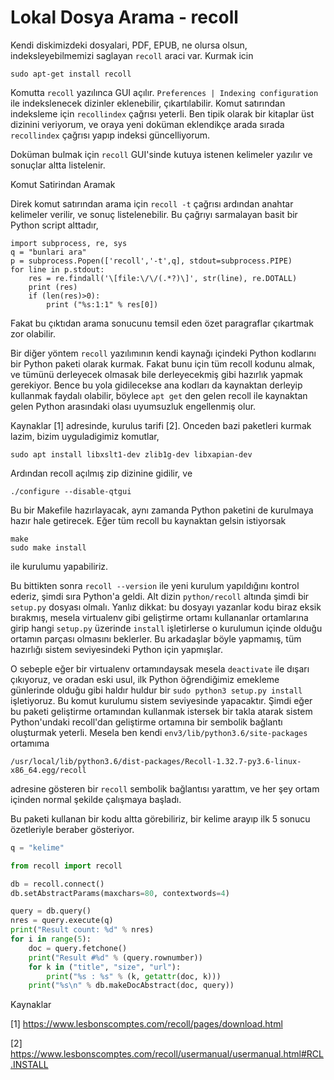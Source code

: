 # Lokal Dosya Arama - recoll

Kendi diskimizdeki dosyalari, PDF, EPUB, ne olursa olsun,
indeksleyebilmemizi saglayan `recoll` araci var. Kurmak icin

```
sudo apt-get install recoll
```

Komutta `recoll` yazılınca GUI açılır. `Preferences | Indexing configuration` 
ile indekslenecek dizinler eklenebilir, çıkartılabilir. Komut
satırından indeksleme için `recollindex` çağrısı yeterli. Ben tipik olarak
bir kitaplar üst dizinini veriyorum, ve oraya yeni doküman eklendikçe arada
sırada `recollindex` çağrısı yapıp indeksi güncelliyorum.

Doküman bulmak için `recoll` GUI'sinde kutuya istenen kelimeler yazılır
ve sonuçlar altta listelenir.

Komut Satirindan Aramak

Direk komut satırından arama için `recoll -t` çağrısı ardından anahtar
kelimeler verilir, ve sonuç listelenebilir. Bu çağrıyı sarmalayan basit bir
Python script alttadır,

```
import subprocess, re, sys
q = "bunlari ara"
p = subprocess.Popen(['recoll','-t',q], stdout=subprocess.PIPE)
for line in p.stdout:
    res = re.findall('\[file:\/\/(.*?)\]', str(line), re.DOTALL)
    print (res)
    if (len(res)>0):
        print ("%s:1:1" % res[0])
```

Fakat bu çıktıdan arama sonucunu temsil eden özet paragraflar
çıkartmak zor olabilir.

Bir diğer yöntem `recoll` yazılımının kendi kaynağı içindeki Python
kodlarını bir Python paketi olarak kurmak. Fakat bunu için tüm recoll
kodunu almak, ve tümünü derleyecek olmasak bile derleyecekmiş gibi
hazırlık yapmak gerekiyor. Bence bu yola gidilecekse ana kodları da
kaynaktan derleyip kullanmak faydalı olabilir, böylece `apt get` den
gelen recoll ile kaynaktan gelen Python arasındaki olası uyumsuzluk
engellenmiş olur.

Kaynaklar [1] adresinde, kurulus tarifi [2]. Onceden bazi paketleri
kurmak lazim, bizim uyguladigimiz komutlar,

```
sudo apt install libxslt1-dev zlib1g-dev libxapian-dev
```

Ardından recoll açılmış zip dizinine gidilir, ve

```
./configure --disable-qtgui
```

Bu bir Makefile hazırlayacak, aynı zamanda Python paketini de kurulmaya
hazır hale getirecek. Eğer tüm recoll bu kaynaktan gelsin istiyorsak

```
make
sudo make install
```

ile kurulumu yapabiliriz.

Bu bittikten sonra `recoll --version` ile yeni kurulum yapıldığını kontrol
ederiz, şimdi sıra Python'a geldi. Alt dizin `python/recoll` altında şimdi
bir `setup.py` dosyası olmalı. Yanlız dikkat: bu dosyayı yazanlar kodu
biraz eksik bırakmış, mesela virtualenv gibi geliştirme ortamı kullananlar
ortamlarına girip hangi `setup.py` üzerinde `install` işletirlerse o
kurulumun içinde olduğu ortamın parçası olmasını beklerler. Bu arkadaşlar
böyle yapmamış, tüm hazırlığı sistem seviyesindeki Python için yapmışlar.

O sebeple eğer bir virtualenv ortamındaysak mesela `deactivate` ile
dışarı çıkıyoruz, ve oradan eski usul, ilk Python öğrendiğimiz
emekleme günlerinde olduğu gibi haldır huldur bir `sudo python3
setup.py install` işletiyoruz. Bu komut kurulumu sistem seviyesinde
yapacaktır. Şimdi eğer bu paketi geliştirme ortamından kullanmak istersek
bir takla atarak sistem Python'undaki recoll'dan geliştirme
ortamına bir sembolik bağlantı oluşturmak yeterli. Mesela ben kendi
`env3/lib/python3.6/site-packages` ortamıma

```
/usr/local/lib/python3.6/dist-packages/Recoll-1.32.7-py3.6-linux-x86_64.egg/recoll
```

adresine gösteren bir `recoll` sembolik bağlantısı yarattım, ve her şey
ortam içinden normal şekilde çalışmaya başladı.

Bu paketi kullanan bir kodu altta görebiliriz, bir kelime arayıp ilk 5
sonucu özetleriyle beraber gösteriyor.

```python
q = "kelime"

from recoll import recoll

db = recoll.connect()
db.setAbstractParams(maxchars=80, contextwords=4)

query = db.query()
nres = query.execute(q)
print("Result count: %d" % nres)
for i in range(5):
    doc = query.fetchone()
    print("Result #%d" % (query.rownumber))
    for k in ("title", "size", "url"):
        print("%s : %s" % (k, getattr(doc, k)))
    print("%s\n" % db.makeDocAbstract(doc, query))
```


Kaynaklar

[1] https://www.lesbonscomptes.com/recoll/pages/download.html

[2] https://www.lesbonscomptes.com/recoll/usermanual/usermanual.html#RCL.INSTALL






